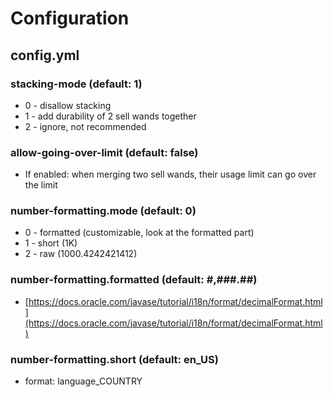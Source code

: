 # Configuration

## config.yml

### stacking-mode (default: 1)

* 0 - disallow stacking
* 1 - add durability of 2 sell wands together
* 2 - ignore, not recommended

### allow-going-over-limit (default: false)
* If enabled: when merging two sell wands, their usage limit can go over the limit

### number-formatting.mode (default: 0)

* 0 - formatted (customizable, look at the formatted part)
* 1 - short (1K)
* 2 - raw (1000.4242421412)

### number-formatting.formatted (default: #,###.##)

* [https://docs.oracle.com/javase/tutorial/i18n/format/decimalFormat.html](https://docs.oracle.com/javase/tutorial/i18n/format/decimalFormat.html)

### number-formatting.short (default: en_US)

* format: language_COUNTRY